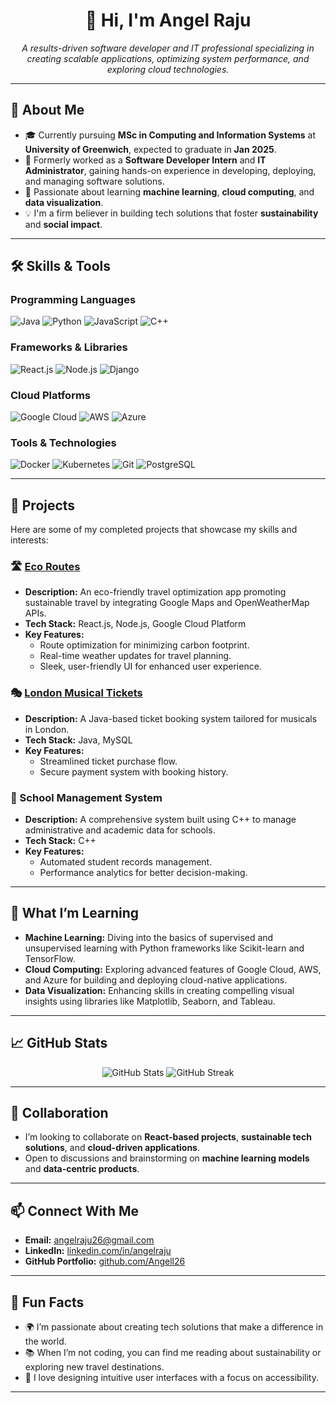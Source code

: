 <h1 align="center">👋 Hi, I'm Angel Raju</h1>
<p align="center">
  <em>A results-driven software developer and IT professional specializing in creating scalable applications, optimizing system performance, and exploring cloud technologies.</em>
</p>

---

## 🚀 About Me
- 🎓 Currently pursuing **MSc in Computing and Information Systems** at **University of Greenwich**, expected to graduate in **Jan 2025**.
- 💼 Formerly worked as a **Software Developer Intern** and **IT Administrator**, gaining hands-on experience in developing, deploying, and managing software solutions.
- 🌱 Passionate about learning **machine learning**, **cloud computing**, and **data visualization**.
- 💡 I'm a firm believer in building tech solutions that foster **sustainability** and **social impact**.

---

## 🛠 Skills & Tools
### Programming Languages
![Java](https://img.shields.io/badge/Java-%23ED8B00.svg?style=flat&logo=java&logoColor=white)
![Python](https://img.shields.io/badge/Python-%233776AB.svg?style=flat&logo=python&logoColor=white)
![JavaScript](https://img.shields.io/badge/JavaScript-%23F7DF1E.svg?style=flat&logo=javascript&logoColor=black)
![C++](https://img.shields.io/badge/C%2B%2B-%2300599C.svg?style=flat&logo=c%2B%2B&logoColor=white)

### Frameworks & Libraries
![React.js](https://img.shields.io/badge/React-%2320232a.svg?style=flat&logo=react&logoColor=%2361DAFB)
![Node.js](https://img.shields.io/badge/Node.js-%2343853D.svg?style=flat&logo=node.js&logoColor=white)
![Django](https://img.shields.io/badge/Django-%23092E20.svg?style=flat&logo=django&logoColor=white)

### Cloud Platforms
![Google Cloud](https://img.shields.io/badge/Google_Cloud-%234285F4.svg?style=flat&logo=google-cloud&logoColor=white)
![AWS](https://img.shields.io/badge/Amazon_AWS-%23232F3E.svg?style=flat&logo=amazon-aws&logoColor=white)
![Azure](https://img.shields.io/badge/Microsoft_Azure-%230078D4.svg?style=flat&logo=microsoft-azure&logoColor=white)

### Tools & Technologies
![Docker](https://img.shields.io/badge/Docker-%230db7ed.svg?style=flat&logo=docker&logoColor=white)
![Kubernetes](https://img.shields.io/badge/Kubernetes-%23326ce5.svg?style=flat&logo=kubernetes&logoColor=white)
![Git](https://img.shields.io/badge/Git-%23F05033.svg?style=flat&logo=git&logoColor=white)
![PostgreSQL](https://img.shields.io/badge/PostgreSQL-%23336791.svg?style=flat&logo=postgresql&logoColor=white)

---

## 🌟 Projects
Here are some of my completed projects that showcase my skills and interests:

### 🛣️ [Eco Routes](https://github.com/Angell26/EcoRoutes)
- **Description:** An eco-friendly travel optimization app promoting sustainable travel by integrating Google Maps and OpenWeatherMap APIs.
- **Tech Stack:** React.js, Node.js, Google Cloud Platform
- **Key Features:**
  - Route optimization for minimizing carbon footprint.
  - Real-time weather updates for travel planning.
  - Sleek, user-friendly UI for enhanced user experience.

### 🎭 [London Musical Tickets](https://github.com/Angell26/musicalticketbooking)
- **Description:** A Java-based ticket booking system tailored for musicals in London.
- **Tech Stack:** Java, MySQL
- **Key Features:**
  - Streamlined ticket purchase flow.
  - Secure payment system with booking history.

### 🏫 School Management System
- **Description:** A comprehensive system built using C++ to manage administrative and academic data for schools.
- **Tech Stack:** C++
- **Key Features:**
  - Automated student records management.
  - Performance analytics for better decision-making.

---

## 🌱 What I’m Learning
- **Machine Learning:** Diving into the basics of supervised and unsupervised learning with Python frameworks like Scikit-learn and TensorFlow.
- **Cloud Computing:** Exploring advanced features of Google Cloud, AWS, and Azure for building and deploying cloud-native applications.
- **Data Visualization:** Enhancing skills in creating compelling visual insights using libraries like Matplotlib, Seaborn, and Tableau.

---

## 📈 GitHub Stats
<p align="center">
  <img src="https://github-readme-stats.vercel.app/api?username=Angell26&show_icons=true&theme=radical" alt="GitHub Stats">
  <img src="https://github-readme-streak-stats.herokuapp.com/?user=Angell26&theme=radical" alt="GitHub Streak">
</p>

---

## 🤝 Collaboration
- I’m looking to collaborate on **React-based projects**, **sustainable tech solutions**, and **cloud-driven applications**.
- Open to discussions and brainstorming on **machine learning models** and **data-centric products**.

---

## 📫 Connect With Me
- **Email:** [angelraju26@gmail.com](mailto:angelraju26@gmail.com)
- **LinkedIn:** [linkedin.com/in/angelraju](https://www.linkedin.com/in/angelraju)
- **GitHub Portfolio:** [github.com/Angell26](https://github.com/Angell26)

---

## 🌟 Fun Facts
- 🌍 I’m passionate about creating tech solutions that make a difference in the world.
- 📚 When I’m not coding, you can find me reading about sustainability or exploring new travel destinations.
- 🎨 I love designing intuitive user interfaces with a focus on accessibility.

---

